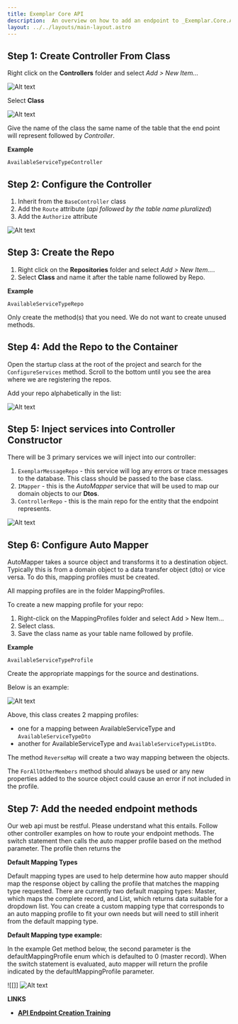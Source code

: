 ```yaml
---
title: Exemplar Core API
description:  An overview on how to add an endpoint to _Exemplar.Core.Api_
layout: ../../layouts/main-layout.astro
---
```


## Step 1: Create Controller From Class

Right click on the **Controllers** folder and select _Add > New Item..._

![Alt text](/assets/right-click-controllers-folder.png "a title")


Select **Class**


![Alt text](/assets/select-class.png "a title")
  
Give the name of the class the same name of the table that the end point will represent followed by _Controller_.

**Example**  

`AvailableServiceTypeController`

## Step 2: Configure the Controller

1. Inherit from the `BaseController` class
2. Add the `Route` attribute (_api followed by the table name pluralized_)
3. Add the `Authorize` attribute

![Alt text](/assets/add-authorize-attribute.png "a title")

## Step 3: Create the Repo

1. Right click on the **Repositories** folder and select *Add > New Item...*. 
2. Select **Class** and name it after the table name followed by Repo.

**Example** 

`AvailableServiceTypeRepo`

Only create the method(s) that you need. We do not want to create unused methods.


## Step 4: Add the Repo to the Container

Open the startup class at the root of the project and search for the `ConfigureServices` method. Scroll to the bottom until you see the area where we are registering the repos. 

Add your repo alphabetically in the list:

![Alt text](/assets/add-repo-to-configure-services.png "a title")

## Step 5: Inject services into Controller Constructor

There will be 3 primary services we will inject into our controller:

1. `ExemplarMessageRepo` - this service will log any errors or trace messages to the database. This class should be passed to the base class.
2. `IMapper` - this is the _AutoMapper_ service that will be used to map our domain objects to our **Dtos**.
3. `ControllerRepo` - this is the main repo for the entity that the endpoint represents.

![Alt text](/assets/insert-services-into-controller-constructor.png "a title")

## Step 6: Configure Auto Mapper

AutoMapper takes a source object and transforms it to a destination object. Typically this is from a domain object to a data transfer object (dto) or vice versa. To do this, mapping profiles must be created.

All mapping profiles are in the folder MappingProfiles. 

To create a new mapping profile for your repo:

1. Right-click on the MappingProfiles folder and select Add > New Item... 
2. Select class. 
3. Save the class name as your table name followed by profile.  

**Example**

`AvailableServiceTypeProfile`

Create the appropriate mappings for the source and destinations. 

Below is an example:

![Alt text](/assets/example-automapper-mapping.png "a title")

Above, this class creates 2 mapping profiles: 

- one for a mapping between AvailableServiceType and `AvailableServiceTypeDto` 
- another for AvailableServiceType and `AvailableServiceTypeListDto`.

The method `ReverseMap` will create a two way mapping between the objects.

The `ForAllOtherMembers` method should always be used or any new properties added to the source object could cause an error if not included in the profile.

## Step 7: Add the needed endpoint methods

Our web api must be restful. Please understand what this entails. Follow other controller examples on how to route your endpoint methods. The switch statement then calls the auto mapper profile based on the method parameter. The profile then returns the

**Default Mapping Types**

Default mapping types are used to help determine how auto mapper should map the response object by calling the profile that matches the mapping type requested. There are currently two default mapping types: Master, which maps the complete record, and List, which returns data suitable for a dropdown list. You can create a custom mapping type that corresponds to an auto mapping profile to fit your own needs but will need to still inherit from the default mapping type.

**Default Mapping type example:**

In the example Get method below, the second parameter is the defaultMappingProfile enum which is defaulted to 0 (master record). When the switch statement is evaluated, auto mapper will return the profile indicated by the defaultMappingProfile parameter.

![[]]
![Alt text](/assets/default-mapping-type-example.png "Default Mapping Type Example")

**LINKS**  

- [**API Endpoint Creation Training**](https://hancockclaimsconsultants-my.sharepoint.com/:v:/r/personal/mhouser_hancockclaims_com/Documents/Recordings/API%20Endpoint%20Creation%20Training-20210824_131438-Meeting%20Recording.mp4?csf=1&web=1&e=HWT6og)
